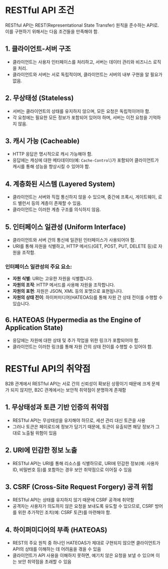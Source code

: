 # RESTful API 조건

RESTful API는 REST(Representational State Transfer) 원칙을 준수하는 API로. 이를 구현하기 위해서는 다음 조건들을 만족해야 함.

## 1. 클라이언트-서버 구조
- 클라이언트는 사용자 인터페이스를 처리하고, 서버는 데이터 관리와 비즈니스 로직을 처리.
- 클라이언트와 서버는 서로 독립적이며, 클라이언트는 서버의 내부 구현을 알 필요가 없음.

## 2. 무상태성 (Stateless)
- 서버는 클라이언트의 상태를 유지하지 않으며, 모든 요청은 독립적이어야 함.
- 각 요청에는 필요한 모든 정보가 포함되어 있어야 하며, 서버는 이전 요청을 기억하지 않음.

## 3. 캐시 가능 (Cacheable)
- HTTP 응답은 명시적으로 캐시 가능해야 함.
- 응답에는 캐싱에 대한 메타데이터(예: `Cache-Control`)가 포함되어 클라이언트가 캐시를 통해 성능을 향상시킬 수 있어야 함.

## 4. 계층화된 시스템 (Layered System)
- 클라이언트는 서버와 직접 통신하지 않을 수 있으며, 중간에 프록시, 게이트웨이, 로드 밸런서 등의 계층이 존재할 수 있음.
- 클라이언트는 이러한 계층 구조를 의식하지 않음.

## 5. 인터페이스 일관성 (Uniform Interface)
- 클라이언트와 서버 간의 통신에 일관된 인터페이스가 사용되어야 함.
- URI를 통해 자원을 식별하고, HTTP 메서드(GET, POST, PUT, DELETE 등)로 자원을 조작함.

### 인터페이스 일관성의 주요 요소:
  - **자원 식별**: URI는 고유한 자원을 식별합니다.
  - **자원의 조작**: HTTP 메서드를 사용해 자원을 조작합니다.
  - **자원의 표현**: 자원은 JSON, XML 등의 포맷으로 표현됩니다.
  - **자원의 상태 전이**: 하이퍼미디어(HATEOAS)를 통해 자원 간 상태 전이를 수행할 수 있습니다.

## 6. HATEOAS (Hypermedia as the Engine of Application State)
- 응답에는 자원에 대한 상태 및 추가 작업을 위한 링크가 포함되어야 함.
- 클라이언트는 이러한 링크를 통해 자원 간의 상태 전이를 수행할 수 있어야 함.

# RESTful API의 취약점

B2B 관계에서 RESTful API는 서로 간의 신뢰성이 확보된 상황이기 때문에 크게 문제가 되지 않지만, B2C 관계에서는 보안적 취약점이 분명하게 존재함

## 1. 무상태성과 토큰 기반 인증의 취약점
- RESTful API는 무상태성을 유지해야 하므로, 세션 관리 대신 토큰을 사용
- 그러나 토큰은 페이로드에 정보가 담기기 때문에, 토큰이 유출되면 해당 정보가 그대로 노출될 위험이 있음 

## 2. URI에 민감한 정보 노출
- RESTful API는 URI를 통해 리소스를 식별하므로, URI에 민감한 정보(예: 사용자 ID, 비밀번호 등)를 포함하는 경우 보안 취약점으로 이어질 수 있음

## 3. CSRF (Cross-Site Request Forgery) 공격 위험
- RESTful API는 상태를 유지하지 않기 때문에 CSRF 공격에 취약함
- 공격자는 사용자가 의도하지 않은 요청을 보내도록 유도할 수 있으므로, CSRF 방어를 위한 추가적인 조치(예: CSRF 토큰)를 마련해야 함.

## 4. 하이퍼미디어의 부족 (HATEOAS)
- REST의 주요 원칙 중 하나인 HATEOAS가 제대로 구현되지 않으면 클라이언트가 API의 상태를 이해하는 데 어려움을 겪을 수 있음
- 클라이언트가 API 사용을 이해하지 못하면, 예기치 않은 요청을 보낼 수 있으며 이는 보안 취약점을 초래할 수 있음


    
